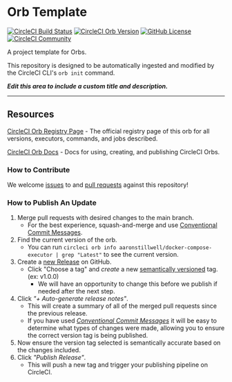 # Orb Template


[![CircleCI Build Status](https://circleci.com/gh/aaronstillwell/docker-compose-executor-orb.svg?style=shield "CircleCI Build Status")](https://circleci.com/gh/aaronstillwell/docker-compose-executor-orb) [![CircleCI Orb Version](https://badges.circleci.com/orbs/aaronstillwell/docker-compose-executor.svg)](https://circleci.com/orbs/registry/orb/aaronstillwell/docker-compose-executor) [![GitHub License](https://img.shields.io/badge/license-MIT-lightgrey.svg)](https://raw.githubusercontent.com/aaronstillwell/docker-compose-executor-orb/master/LICENSE) [![CircleCI Community](https://img.shields.io/badge/community-CircleCI%20Discuss-343434.svg)](https://discuss.circleci.com/c/ecosystem/orbs)



A project template for Orbs.

This repository is designed to be automatically ingested and modified by the CircleCI CLI's `orb init` command.

_**Edit this area to include a custom title and description.**_

---

## Resources

[CircleCI Orb Registry Page](https://circleci.com/orbs/registry/orb/aaronstillwell/docker-compose-executor) - The official registry page of this orb for all versions, executors, commands, and jobs described.

[CircleCI Orb Docs](https://circleci.com/docs/2.0/orb-intro/#section=configuration) - Docs for using, creating, and publishing CircleCI Orbs.

### How to Contribute

We welcome [issues](https://github.com/aaronstillwell/docker-compose-executor-orb/issues) to and [pull requests](https://github.com/aaronstillwell/docker-compose-executor-orb/pulls) against this repository!

### How to Publish An Update
1. Merge pull requests with desired changes to the main branch.
    - For the best experience, squash-and-merge and use [Conventional Commit Messages](https://conventionalcommits.org/).
2. Find the current version of the orb.
    - You can run `circleci orb info aaronstillwell/docker-compose-executor | grep "Latest"` to see the current version.
3. Create a [new Release](https://github.com/aaronstillwell/docker-compose-executor-orb/releases/new) on GitHub.
    - Click "Choose a tag" and _create_ a new [semantically versioned](http://semver.org/) tag. (ex: v1.0.0)
      - We will have an opportunity to change this before we publish if needed after the next step.
4.  Click _"+ Auto-generate release notes"_.
    - This will create a summary of all of the merged pull requests since the previous release.
    - If you have used _[Conventional Commit Messages](https://conventionalcommits.org/)_ it will be easy to determine what types of changes were made, allowing you to ensure the correct version tag is being published.
5. Now ensure the version tag selected is semantically accurate based on the changes included.
6. Click _"Publish Release"_.
    - This will push a new tag and trigger your publishing pipeline on CircleCI.